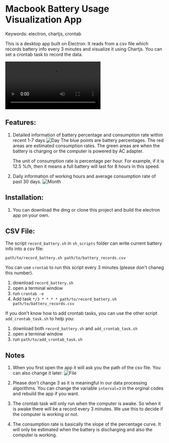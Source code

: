 # Macbook Battery Usage Visualization App

Keywords: electron, chartjs, crontab

This is a desktop app built on Electron. It reads from a csv file which records battery info every 3 minutes and visualize it using Chartjs. You can set a crontab task to record the data.

![Video](https://user-images.githubusercontent.com/41911311/265234364-33acca76-c345-4714-b6e3-dc265d73a365.mp4)

## Features:

1. Detailed information of battery percentage and consumption rate within recent 1-7 days
   ![Day](https://user-images.githubusercontent.com/41911311/265232252-d787cb71-abf5-4f58-a73f-ac335aa2b829.png)
   The blue points are battery percentages. The red areas are estimated consumption rates. The green areas are when the battery is charging or the computer is powered by AC adapter.

   The unit of consumption rate is percentage per hour. For example, if it is 12.5 %/h, then it means a full battery will last for 8 hours in this speed.

2. Daily information of working hours and average consumption rate of past 30 days.
   ![Month](https://user-images.githubusercontent.com/41911311/265232296-1a651fb2-911c-424d-9425-55612240c78e.png)

## Installation:

1. You can download the dmg or clone this project and build the electron app on your own.

## CSV File:

The script `record_battery.sh` in `sh_scripts` folder can write current battery info into a csv file:

```
path/to/record_battery.sh path/to/battery_records.csv
```

You can use `crontab` to run this script every 3 minutes (please don't chaneg this number).

1. download `record_battery.sh`
2. open a terminal window
3. run `crontab -e`
4. Add task `*/3 * * * * path/to/record_battery.sh path/to/batteru_records.csv`

If you don't know how to add crontab tasks, you can use the other script `add_crontab_task.sh` to help you:

1. download both `record_battery.sh` and `add_crontab_task.sh`
2. open a terminal window
3. run `path/to/add_crontab_task.sh`

## Notes

1. When you first open the app it will ask you the path of the csv file. You can also change it later:
   ![File](https://user-images.githubusercontent.com/41911311/265232971-e78200c1-02b4-47d3-a21a-3e9615498bde.png)

2. Please don't change 3 as it is meaningful in our data processing algorithms. You can change the variable `interval=3` in the orginal codes and rebuild the app if you want.

3. The crontab task will only run when the computer is awake. So when it is awake there will be a record every 3 minutes. We use this to decide if the computer is working or not.

4. The consumption rate is basically the slope of the percentage curve. It will only be estimated when the battery is discharging and also the computer is working.
